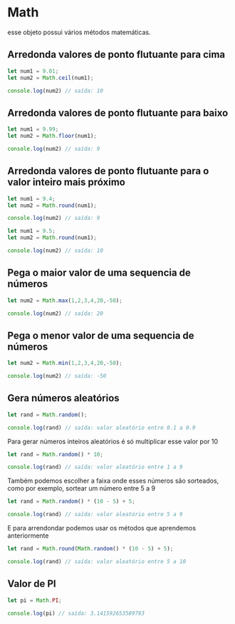 # Math

esse objeto possui vários métodos matemáticas.

## Arredonda valores de ponto flutuante para cima

```js
let num1 = 9.01;
let num2 = Math.ceil(num1);

console.log(num2) // saída: 10
```

## Arredonda valores de ponto flutuante para baixo

```js
let num1 = 9.99;
let num2 = Math.floor(num1);

console.log(num2) // saída: 9
```

## Arredonda valores de ponto flutuante para o valor inteiro mais próximo

```js
let num1 = 9.4;
let num2 = Math.round(num1);

console.log(num2) // saída: 9
```

```js
let num1 = 9.5;
let num2 = Math.round(num1);

console.log(num2) // saída: 10
```

## Pega o maior valor de uma sequencia de números

```js
let num2 = Math.max(1,2,3,4,20,-50);

console.log(num2) // saída: 20
```

## Pega o menor valor de uma sequencia de números

```js
let num2 = Math.min(1,2,3,4,20,-50);

console.log(num2) // saída: -50
```

## Gera números aleatórios

```js
let rand = Math.random();

console.log(rand) // saída: valor aleatório entre 0.1 a 0.9
```

Para gerar números inteiros aleatórios é só multiplicar esse valor por 10

```js
let rand = Math.random() * 10;

console.log(rand) // saída: valor aleatório entre 1 a 9
```

Também podemos escolher a faixa onde esses números são sorteados, como por exemplo, sortear um número entre 5 a 9

```js
let rand = Math.random() * (10 - 5) + 5;

console.log(rand) // saída: valor aleatório entre 5 a 9
```

E para arrendondar podemos usar os métodos que aprendemos anteriormente

```js
let rand = Math.round(Math.random() * (10 - 5) + 5);

console.log(rand) // saída: valor aleatório entre 5 a 10
```

## Valor de PI

```js
let pi = Math.PI;

console.log(pi) // saída: 3.141592653589793
```
